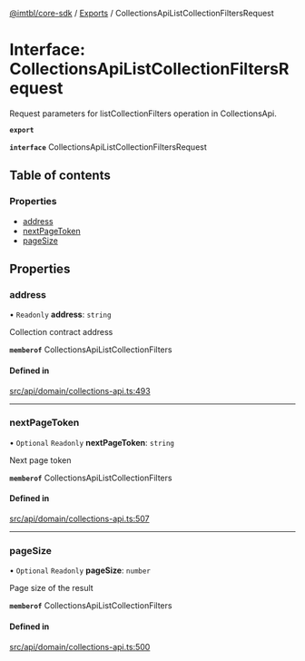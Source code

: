 [@imtbl/core-sdk](../README.md) / [Exports](../modules.md) / CollectionsApiListCollectionFiltersRequest

# Interface: CollectionsApiListCollectionFiltersRequest

Request parameters for listCollectionFilters operation in CollectionsApi.

**`export`** 

**`interface`** CollectionsApiListCollectionFiltersRequest

## Table of contents

### Properties

- [address](CollectionsApiListCollectionFiltersRequest.md#address)
- [nextPageToken](CollectionsApiListCollectionFiltersRequest.md#nextpagetoken)
- [pageSize](CollectionsApiListCollectionFiltersRequest.md#pagesize)

## Properties

### address

• `Readonly` **address**: `string`

Collection contract address

**`memberof`** CollectionsApiListCollectionFilters

#### Defined in

[src/api/domain/collections-api.ts:493](https://github.com/immutable/imx-core-sdk/blob/7204457/src/api/domain/collections-api.ts#L493)

___

### nextPageToken

• `Optional` `Readonly` **nextPageToken**: `string`

Next page token

**`memberof`** CollectionsApiListCollectionFilters

#### Defined in

[src/api/domain/collections-api.ts:507](https://github.com/immutable/imx-core-sdk/blob/7204457/src/api/domain/collections-api.ts#L507)

___

### pageSize

• `Optional` `Readonly` **pageSize**: `number`

Page size of the result

**`memberof`** CollectionsApiListCollectionFilters

#### Defined in

[src/api/domain/collections-api.ts:500](https://github.com/immutable/imx-core-sdk/blob/7204457/src/api/domain/collections-api.ts#L500)
